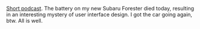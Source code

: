 <a href="http://scripting.com/2019/10/21/uiDesignAndMySubaru.m4a">Short podcast</a>. The battery on my new Subaru Forester died today, resulting in an interesting mystery of user interface design. I got the car going again, btw. All is well. 
